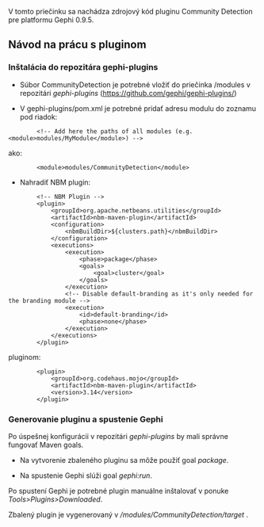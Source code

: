 V tomto priečinku sa nachádza zdrojový kód pluginu Community Detection pre platformu Gephi 0.9.5.

## Návod na prácu s pluginom
### Inštalácia do repozitára gephi-plugins

* Súbor CommunityDetection je potrebné vložiť do priečinka /modules v repozitári *gephi-plugins* (https://github.com/gephi/gephi-plugins/)

* V gephi-plugins/pom.xml je potrebné pridať adresu modulu do zoznamu pod riadok:
```
        <!-- Add here the paths of all modules (e.g. <module>modules/MyModule</module>) -->
```
ako:
```
        <module>modules/CommunityDetection</module>
```
* Nahradiť NBM plugin: 
```
        <!-- NBM Plugin -->
        <plugin>
            <groupId>org.apache.netbeans.utilities</groupId>
            <artifactId>nbm-maven-plugin</artifactId>
            <configuration>
                <nbmBuildDir>${clusters.path}</nbmBuildDir>
            </configuration>
            <executions>
                <execution>
                    <phase>package</phase>
                    <goals>
                        <goal>cluster</goal>
                    </goals>
                </execution>
                <!-- Disable default-branding as it's only needed for the branding module -->
                <execution>
                    <id>default-branding</id>
                    <phase>none</phase>
                </execution>
            </executions>
        </plugin>
```
pluginom:
```
        <plugin>
            <groupId>org.codehaus.mojo</groupId>
            <artifactId>nbm-maven-plugin</artifactId>
            <version>3.14</version>
        </plugin>
```
### Generovanie pluginu a spustenie Gephi
Po úspešnej konfigurácii v repozitári *gephi-plugins* by mali správne fungovať Maven goals.

* Na vytvorenie zbaleného pluginu sa môže použiť goal *package*.

* Na spustenie Gephi slúži goal *gephi:run*.

Po spustení Gephi je potrebné plugin manuálne inštalovať v ponuke *Tools>Plugins>Downloaded*.

Zbalený plugin je vygenerovaný v */modules/CommunityDetection/target* .
